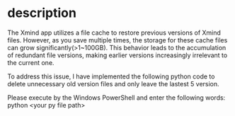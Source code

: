 # description
The Xmind app utilizes a file cache to restore previous versions of Xmind files. However, as you save multiple times, the storage for these cache files can grow significantly(>1~100GB). This behavior leads to the accumulation of redundant file versions, making earlier versions increasingly irrelevant to the current one. 

To address this issue, I have implemented the following python code to delete unnecessary old version files and only leave the lastest 5 version.

Please execute by the Windows PowerShell and enter the following words: python \<your py file path\>
